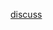 [discuss](https://leetcode.com/problems/summary-ranges/discuss/63284/10-line-c%2B%2B-easy-understand)